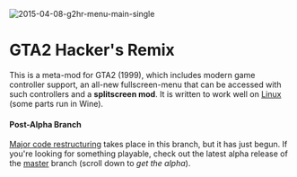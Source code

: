 
![2015-04-08-g2hr-menu-main-single](https://cloud.githubusercontent.com/assets/7833187/7054141/e6d200f6-de3a-11e4-8aea-e6a5cdf200ad.png)


# GTA2 Hacker's Remix
This is a meta-mod for GTA2 (1999), which includes modern game controller support, an all-new fullscreen-menu that can be accessed with such controllers and a **splitscreen mod**. It is written to work well on [Linux](https://github.com/Bytewerk/gta2-hackers-remix/wiki/Linux-(Wine)) (some parts run in Wine).

#### Post-Alpha Branch
[Major code restructuring](https://github.com/Bytewerk/gta2-hackers-remix/wiki/Post-Alpha-Code-Structure) takes place in this branch, but it has just begun. If you're looking for something playable, check out the latest alpha release of the [master](https://github.com/Bytewerk/gta2-hackers-remix/) branch (scroll down to *get the alpha*).
